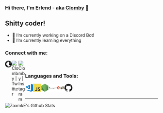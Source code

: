 ### Hi there, I'm Erlend - aka [Clomby][website] 👋

## Shitty coder!
- 🔭 I’m currently working on a Discord Bot!
- 🌱 I’m currently learning everything 

### Connect with me:

[<img align="left" alt="Clomby" width="22px" src="https://raw.githubusercontent.com/iconic/open-iconic/master/svg/globe.svg" />][website]
[<img align="left" alt="Clomby | Twitter" width="22px" src="https://cdn.jsdelivr.net/npm/simple-icons@v3/icons/twitter.svg" />][twitter]
[<img align="left" alt="Clomby | Instagram" width="22px" src="https://cdn.jsdelivr.net/npm/simple-icons@v3/icons/instagram.svg" />][instagram]

<br />

### Languages and Tools:

[<img align="left" alt="Visual Studio Code" width="26px" src="https://raw.githubusercontent.com/github/explore/80688e429a7d4ef2fca1e82350fe8e3517d3494d/topics/visual-studio-code/visual-studio-code.png" />][vsc]
[<img align="left" alt="JavaScript" width="26px" src="https://raw.githubusercontent.com/github/explore/80688e429a7d4ef2fca1e82350fe8e3517d3494d/topics/javascript/javascript.png" />][js]
[<img align="left" alt="Node.js" width="26px" src="https://raw.githubusercontent.com/github/explore/80688e429a7d4ef2fca1e82350fe8e3517d3494d/topics/nodejs/nodejs.png" />][node]
[<img align="left" alt="MongoDB" width="26px" src="https://raw.githubusercontent.com/github/explore/80688e429a7d4ef2fca1e82350fe8e3517d3494d/topics/mongodb/mongodb.png" />][mongo]
[<img align="left" alt="Git" width="26px" src="https://raw.githubusercontent.com/github/explore/80688e429a7d4ef2fca1e82350fe8e3517d3494d/topics/git/git.png" />][git]
[<img align="left" alt="GitHub" width="26px" src="https://raw.githubusercontent.com/github/explore/78df643247d429f6cc873026c0622819ad797942/topics/github/github.png" />][github]

<br />
<br />

---

<img align="left" alt="ZaxmkE's Github Stats" src="https://github-readme-stats.vercel.app/api?username=ZaxmkE&show_icons=true&hide_border=true" />

[website]: https://guttespinat.no
[twitter]: https://twitter.com/Clbbyx
[instagram]: https://www.instagram.com/erlendvolden/
[vsc]: https://code.visualstudio.com/
[js]: https://www.javascript.com
[node]: https://nodejs.org/en/
[mongo]: https://www.mongodb.com/
[git]: https://git-scm.com/
[github]: https://github.com/
